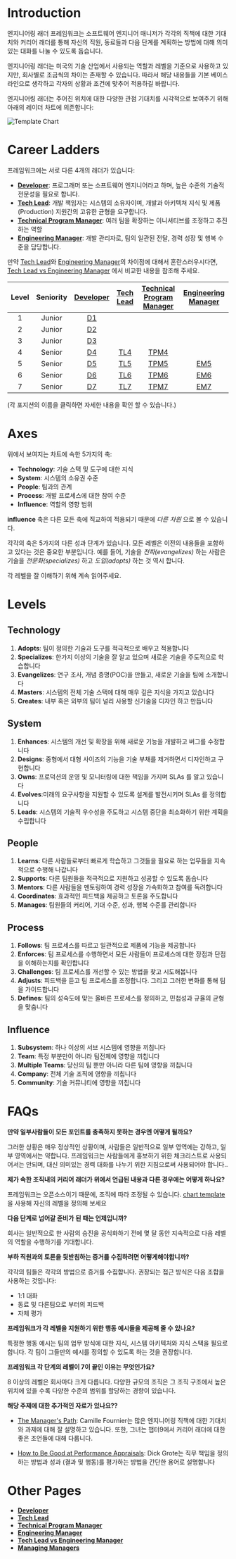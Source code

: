 # Introduction

엔지니어링 래더 프레임워크는 소프트웨어 엔지니어 매니저가 각각의 직책에 대한 기대치와 커리어 래더를 통해 자신의 직원, 동료들과 다음 단계를 계획하는 방법에 대해 의미있는 대화를 나눌 수 있도록 돕습니다.

엔지니어링 래더는 미국의 기술 산업에서 사용되는 역할과 레벨을 기준으로 사용하고 있지만, 회사별로 조금씩의 차이는 존재할 수 있습니다. 따라서 해당 내용들을 기본 베이스라인으로 생각하고 각자의 상황과 조건에 맞추어 적용하길 바랍니다.

엔지니어링 래더는 주어진 위치에 대한 다양한 관점 기대치를 시각적으로 보여주기 위해 아래의 레이더 차트에 의존합니다:

![Template Chart](charts/template.png)

# Career Ladders

프레임워크에는 서로 다른 4개의 래더가 있습니다:

* [**Developer**](Developer.md): 프로그래머 또는 소프트웨어 엔지니어라고 하며, 높은 수준의 기술적 전문성을 필요로 합니다.
* [**Tech Lead**](TechLead.md): 개발 책임자는 시스템의 소유자이며, 개발과 아키텍쳐 지식 및 제품(Production) 지원간의 고유한 균형을 요구합니다.
* [**Technical Program Manager**](TechnicalProgramManager.md): 여러 팀을 확장하는 이니셔티브를 조정하고 추진하는 역할
* [**Engineering Manager**](EngineeringManager.md): 개발 관리자로, 팀의 일관된 전달, 경력 성장 및 행복 수준을 담당합니다.

만약 [Tech Lead](TechLead.md)와 [Engineering Manager](EngineeringManager.md)의 차이점에 대해서 혼란스러우시다면, [Tech Lead vs Engineering Manager](TechLead-EngineeringManager.md) 에서 비교한 내용을 참조해 주세요.

| Level | Seniority | [Developer](Developer.md) | [Tech Lead](TechLead.md) | [Technical Program Manager](TechnicalProgramManager.md) | [Engineering Manager](EngineeringManager.md) |
| :---: | :---: | :---: | :---: | :---: |  :---: |
| 1 | Junior | [D1](Developer.md#d1---developer-1) | | | |
| 2 | Junior | [D2](Developer.md#d2---developer-2) | | | |
| 3 | Junior | [D3](Developer.md#d3---developer-3) | | | |
| 4 | Senior | [D4](Developer.md#d4---developer-4) | [TL4](TechLead.md#tl4---tech-lead-4) | [TPM4](TechnicalProgramManager.md#tpm4---technical-program-manager-4) | |
| 5 | Senior | [D5](Developer.md#d5---developer-5) | [TL5](TechLead.md#tl5---tech-lead-5) | [TPM5](TechnicalProgramManager.md#tpm5---technical-program-manager-5) | [EM5](EngineeringManager.md#em5---engineering-manager-5) |
| 6 | Senior | [D6](Developer.md#d6---developer-6) | [TL6](TechLead.md#tl6---tech-lead-6) | [TPM6](TechnicalProgramManager.md#tpm6---technical-program-manager-6) | [EM6](EngineeringManager.md#em6---engineering-manager-6) |
| 7 | Senior | [D7](Developer.md#d7---developer-7) | [TL7](TechLead.md#tl7---tech-lead-7) | [TPM7](TechnicalProgramManager.md#tpm7---technical-program-manager-7) | [EM7](EngineeringManager.md#em7---engineering-manager-7) |

(각 포지션의 이름을 클릭하면 자세한 내용을 확인 할 수 있습니다.)

# Axes

위에서 보여지는 차트에 속한 5가지의 축:
* **Technology**: 기술 스택 및 도구에 대한 지식 
* **System**: 시스템의 소유권 수준
* **People**: 팀과의 관계
* **Process**: 개발 프로세스에 대한 참여 수준
* **Influence**: 역할의 영향 범위

**influence** 축은 다른 모든 축에 직교하여 적용되기 때문에 *다른 차원* 으로 볼 수 있습니다.

각각의 축은 5가지의 다른 성과 단계가 있습니다. 모든 레벨은 이전의 내용들을 포함하고 있다는 것은 중요한 부분입니다. 예를 들어, 기술을 *전파(evangelizes)* 하는 사람은 기술을 *전문화(specializes)* 하고 *도입(adopts)* 하는 것 역시 합니다.

각 레벨을 잘 이해하기 위해 계속 읽어주세요.

# Levels

## Technology

1. **Adopts**: 팀이 정의한 기술과 도구를 적극적으로 배우고 적용합니다
2. **Specializes**: 한가지 이상의 기술을 잘 알고 있으며 새로운 기술을 주도적으로 학습합니다
3. **Evangelizes**: 연구 조사, 개념 증명(POC)을 만들고, 새로운 기술을 팀에 소개합니다
4. **Masters**: 시스템의 전체 기술 스택에 대해 매우 깊은 지식을 가지고 있습니다
5. **Creates**: 내부 혹은 외부의 팀이 널리 사용할 신기술을 디자인 하고 만듭니다

## System

1. **Enhances**: 시스템의 개선 및 확장을 위해 새로운 기능을 개발하고 버그를 수정합니다
2. **Designs**: 중형에서 대형 사이즈의 기능을 기술 부채를 제거하면서 디자인하고 구현합니다
3. **Owns**: 프로덕션의 운영 및 모니터링에 대한 책임을 가지며 SLAs 를 알고 있습니다 
4. **Evolves**:미래의 요구사항을 지원할 수 있도록 설계를 발전시키며 SLAs 를 정의합니다
5. **Leads**: 시스템의 기술적 우수성을 주도하고 시스템 중단을 최소화하기 위한 계획을 수립합니다

## People

1. **Learns**: 다른 사람들로부터 빠르게 학습하고 그것들을 필요로 하는 업무들을 지속적으로 수행해 나갑니다
2. **Supports**: 다른 팀원들을 적극적으로 지원하고 성공할 수 있도록 돕습니다
3. **Mentors**: 다른 사람들을 멘토링하여 경력 성장을 가속화하고 참여를 독려합니다
4. **Coordinates**: 효과적인 피드백을 제공하고 토론을 주도합니다
5. **Manages**: 팀원들의 커리어, 기대 수준, 성과, 행복 수준를 관리합니다

## Process

1. **Follows**: 팀 프로세스를 따르고 일관적으로 제품에 기능을 제공합니다
2. **Enforces**: 팀 프로세스를 수행하면서 모든 사람들이 프로세스에 대한 장점과 단점을 이해하는지를 확인합니다
3. **Challenges**: 팀 프로세스를 개선할 수 있는 방법을 찾고 시도해봅니다
4. **Adjusts**: 피드백을 듣고 팀 프로세스를 조정합니다. 그리고 그러한 변화를 통해 팀을 가이드합니다
5. **Defines**: 팀의 성숙도에 맞는 올바른 프로세스를 정의하고, 민첩성과 규율의 균형을 맞춥니다

## Influence

1. **Subsystem**: 하나 이상의 서브 시스템에 영향을 끼칩니다
2. **Team**: 특정 부분만이 아니라 팀전체에 영향을 끼칩니다
3. **Multiple Teams**: 당신의 팀 뿐만 아니라 다른 팀에 영향을 끼칩니다
4. **Company**: 전체 기술 조직에 영향을 끼칩니다
5. **Community**: 기술 커뮤니티에 영향을 끼칩니다

# FAQs

**만약 일부사람들이 모든 포인트를 충족하지 못하는 경우엔 어떻게 될까요?**

그러한 상황은 매우 정상적인 상황이며, 사람들은 일반적으로 일부 영역에는 강하고, 일부 영역에서는 약합니다. 프레임워크는 사람들에게 홍보하기 위한 체크리스트로 사용되어서는 안되며, 대신 의미있는 경력 대화를 나누기 위한 지침으로써 사용되어야 합니다..

**제가 속한 조직내의 커리어 래더가 위에서 언급된 내용과 다른 경우에는 어떻게 하나요?**

프레임워크는 오픈소스이기 때문에, 조직에 따라 조정될 수 있습니다. [chart template](charts/template.png)을 사용해 자신의 레벨을 정의해 보세요

**다음 단계로 넘어갈 준비가 된 때는 언제입니까?**

회사는 일반적으로 한 사람의 승진을 공식화하기 전에 몇 달 동안 지속적으로 다음 레벨의 역할을 수행하기를 기대합니다.

**부하 직원과의 토론을 뒷받침하는 증거를 수집하려면 어떻게해야합니까?**

각각의 팀들은 각각의 방법으로 증거를 수집합니다. 권장되는 접근 방식은 다음 조합을 사용하는 것입니다:
* 1:1 대화
* 동료 및 다른팀으로 부터의 피드백
* 자체 평가

**프레임워크가 각 레벨을 지원하기 위한 행동 예시들을 제공해 줄 수 있나요?**

특정한 행동 예시는 팀의 업무 방식에 대한 지식, 시스템 아키텍처와 지식 스택을 필요로 합니다. 각 팀이 그들만의 예시를 정의할 수 있도록 하는 것을 권장합니다.

**프레임워크 각 단계의 레벨이 7이 끝인 이유는 무엇인가요?**

8 이상의 레벨은 회사마다 크게 다릅니다. 다양한 규모의 조직은 그 조직 구조에서 높은 위치에 있을 수록 다양한 수준의 범위를 할당하는 경향이 있습니다.

**해당 주제에 대한 추가적인 자료가 있나요??**

* [The Manager's Path](http://shop.oreilly.com/product/0636920056843.do): Camille Fournier는 많은 엔지니어링 직책에 대한 기대치와 과제에 대해 잘 설명하고 있습니다. 또한, 그녀는 챕터9에서 커리어 래더에 대한 좋은 조언들에 대해 다룹니다.

* [How to Be Good at Performance Appraisals](https://store.hbr.org/product/how-to-be-good-at-performance-appraisals-simple-effective-done-right/10295): Dick Grote는 직무 책임을 정의하는 방법과 성과 (결과 및 행동)를 평가하는 방법을 간단한 용어로 설명합니다

# Other Pages

* [**Developer**](Developer.md)
* [**Tech Lead**](TechLead.md)
* [**Technical Program Manager**](TechnicalProgramManager.md)
* [**Engineering Manager**](EngineeringManager.md)
* [**Tech Lead vs Engineering Manager**](TechLead-EngineeringManager.md)
* [**Managing Managers**](Managing-Managers.md)

